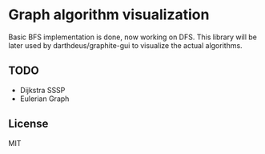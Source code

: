 # Graph algorithm visualization

Basic BFS implementation is done, now working on DFS. This library will
be later used by darthdeus/graphite-gui to visualize the actual
algorithms.

## TODO

- Dijkstra SSSP
- Eulerian Graph

## License

MIT

